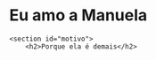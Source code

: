 
<corpo>
	<cabeçalho>
		<h1>Eu amo a Manuela</h1>

	<section id="motivo">
		<h2>Porque ela é demais</h2>
		
